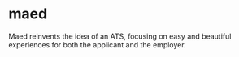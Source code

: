 # maed
Maed reinvents the idea of an ATS, focusing on easy and beautiful experiences for both the applicant and the employer.
